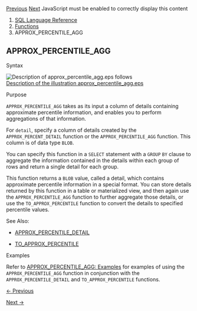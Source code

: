 [Previous](APPROX_PERCENTILE.md) [Next](APPROX_PERCENTILE_DETAIL.md)
JavaScript must be enabled to correctly display this content

  1. [SQL Language Reference ](index.md)
  2. [Functions](Functions.md)
  3. APPROX_PERCENTILE_AGG

## APPROX_PERCENTILE_AGG

Syntax

![Description of approx_percentile_agg.eps
follows](https://docs.oracle.com/en/database/oracle/oracle-database/23/sqlrf/img/approx_percentile_agg.gif)  
[Description of the illustration
approx_percentile_agg.eps](img_text/approx_percentile_agg.md)

Purpose

`APPROX_PERCENTILE_AGG` takes as its input a column of details containing
approximate percentile information, and enables you to perform aggregations of
that information.

For `detail`, specify a column of details created by the
`APPROX_PERCENT_DETAIL` function or the `APPROX_PERCENTILE_AGG` function. This
column is of data type `BLOB`.

You can specify this function in a `SELECT` statement with a `GROUP` `BY`
clause to aggregate the information contained in the details within each group
of rows and return a single detail for each group.

This function returns a `BLOB` value, called a detail, which contains
approximate percentile information in a special format. You can store details
returned by this function in a table or materialized view, and then again use
the `APPROX_PERCENTILE_AGG` function to further aggregate those details, or
use the `TO_APPROX_PERCENTILE` function to convert the details to specified
percentile values.

See Also:

  * [APPROX_PERCENTILE_DETAIL](APPROX_PERCENTILE_DETAIL.md#GUID-F9A0B9B5-671F-43CA-9FA7-69A2DD174F54)

  * [TO_APPROX_PERCENTILE](TO_APPROX_PERCENTILE.md#GUID-463702B2-9199-41ED-AE03-865CABAD3E23)

Examples

Refer to [APPROX_PERCENTILE_AGG:
Examples](APPROX_PERCENTILE_DETAIL.md#GUID-F9A0B9B5-671F-43CA-9FA7-69A2DD174F54__APPROX_PERCENTILE_AGGEXAMPLES-088B7917)
for examples of using the `APPROX_PERCENTILE_AGG` function in conjunction with
the `APPROX_PERCENTILE_DETAIL` and `TO_APPROX_PERCENTILE` functions.


[← Previous](APPROX_PERCENTILE.md)

[Next →](APPROX_PERCENTILE_DETAIL.md)
